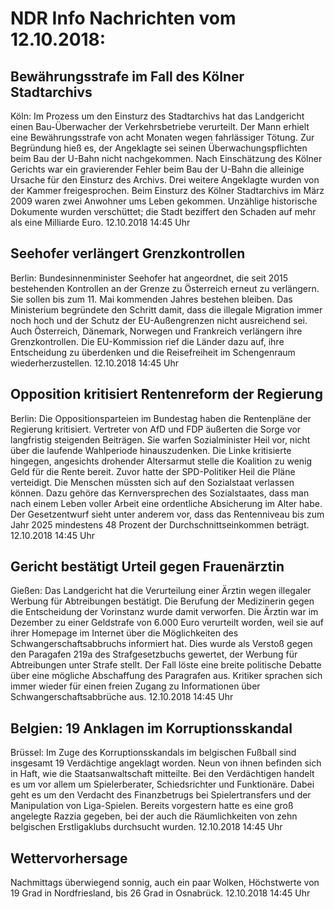 # NDR Info Nachrichten vom 12.10.2018:


## Bewährungsstrafe im Fall des Kölner Stadtarchivs
Köln: Im Prozess um den Einsturz des Stadtarchivs hat das Landgericht einen Bau-Überwacher der Verkehrsbetriebe verurteilt. Der Mann erhielt eine Bewährungsstrafe von acht Monaten wegen fahrlässiger Tötung. Zur Begründung hieß es, der Angeklagte sei seinen Überwachungspflichten beim Bau der U-Bahn nicht nachgekommen. Nach Einschätzung des Kölner Gerichts war ein gravierender Fehler beim Bau der U-Bahn die alleinige Ursache für den Einsturz des Archivs. Drei weitere Angeklagte wurden von der Kammer freigesprochen. Beim Einsturz des Kölner Stadtarchivs im März 2009 waren zwei Anwohner ums Leben gekommen. Unzählige historische Dokumente wurden verschüttet; die Stadt beziffert den Schaden auf mehr als eine Milliarde Euro. 12.10.2018 14:45 Uhr 

## Seehofer verlängert Grenzkontrollen
Berlin: Bundesinnenminister Seehofer hat angeordnet, die seit 2015 bestehenden Kontrollen an der Grenze zu Österreich erneut zu verlängern. Sie sollen bis zum 11. Mai kommenden Jahres bestehen bleiben. Das Ministerium begründete den Schritt damit, dass  die illegale Migration immer noch hoch und der Schutz der EU-Außengrenzen nicht ausreichend sei. Auch Österreich, Dänemark, Norwegen und Frankreich verlängern ihre Grenzkontrollen. Die EU-Kommission rief die Länder dazu auf, ihre Entscheidung zu überdenken und die Reisefreiheit im Schengenraum wiederherzustellen. 12.10.2018 14:45 Uhr 

## Opposition kritisiert Rentenreform der Regierung
Berlin:	Die Oppositionsparteien im Bundestag haben die Rentenpläne der Regierung kritisiert. Vertreter von AfD und FDP äußerten die Sorge vor langfristig steigenden Beiträgen. Sie warfen Sozialminister Heil vor, nicht über die laufende Wahlperiode hinauszudenken. Die Linke kritisierte hingegen, angesichts drohender Altersarmut stelle die Koalition zu wenig Geld für die Rente bereit. Zuvor hatte der SPD-Politiker Heil die Pläne verteidigt. Die Menschen müssten sich auf den Sozialstaat verlassen können. Dazu gehöre das Kernversprechen des Sozialstaates, dass man nach einem Leben voller Arbeit eine ordentliche Absicherung im Alter habe. Der Gesetzentwurf sieht unter anderem vor, dass das Rentenniveau bis zum Jahr 2025 mindestens 48 Prozent der Durchschnittseinkommen beträgt. 12.10.2018 14:45 Uhr 

## Gericht bestätigt Urteil gegen Frauenärztin
Gießen: Das Landgericht hat die Verurteilung einer Ärztin wegen illegaler Werbung für Abtreibungen bestätigt. Die Berufung der Medizinerin gegen die Entscheidung der Vorinstanz wurde damit verworfen. Die Ärztin war im Dezember zu einer Geldstrafe von 6.000 Euro verurteilt worden, weil sie auf ihrer Homepage im Internet über die Möglichkeiten des Schwangerschaftsabbruchs informiert hat. Dies wurde als Verstoß gegen den Paragafen 219a des Strafgesetzbuchs gewertet, der Werbung für Abtreibungen unter Strafe stellt. Der Fall löste eine breite politische Debatte über eine mögliche Abschaffung des Paragrafen aus. Kritiker sprachen sich immer wieder für einen freien Zugang zu Informationen über Schwangerschaftsabbrüche aus. 12.10.2018 14:45 Uhr 

## Belgien: 19 Anklagen im Korruptionsskandal
Brüssel: Im Zuge des Korruptionsskandals im belgischen Fußball sind insgesamt 19 Verdächtige angeklagt worden. Neun von ihnen befinden sich in Haft, wie die Staatsanwaltschaft mitteilte. Bei den Verdächtigen handelt es um vor allem um Spielerberater, Schiedsrichter und Funktionäre. Dabei geht es um den Verdacht des Finanzbetrugs bei Spielertransfers und der Manipulation von Liga-Spielen. Bereits vorgestern hatte es eine groß angelegte Razzia gegeben, bei der auch die Räumlichkeiten von zehn belgischen Erstligaklubs durchsucht wurden. 12.10.2018 14:45 Uhr 

## Wettervorhersage
Nachmittags überwiegend sonnig, auch ein paar Wolken, Höchstwerte von 19 Grad in Nordfriesland, bis 26 Grad in Osnabrück. 12.10.2018 14:45 Uhr 
